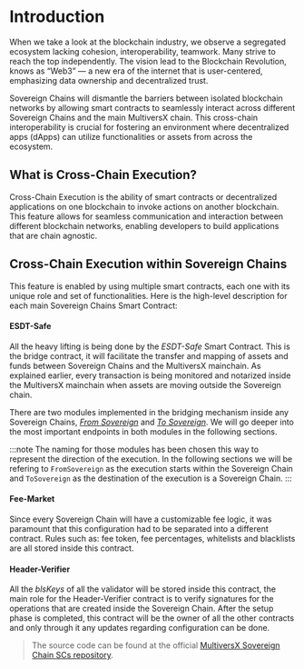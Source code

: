 # Introduction

When we take a look at the blockchain industry, we observe a segregated ecosystem lacking cohesion, interoperability, teamwork. Many strive to reach the top independently. The vision lead to the Blockchain Revolution, knows as “Web3” — a new era of the internet that is user-centered, emphasizing data ownership and decentralized trust.

Sovereign Chains will dismantle the barriers between isolated blockchain networks by allowing smart contracts to seamlessly interact across different Sovereign Chains and the main MultiversX chain.
This cross-chain interoperability is crucial for fostering an environment where decentralized apps (dApps) can utilize functionalities or assets from across the ecosystem.

## What is Cross-Chain Execution?

Cross-Chain Execution is the ability of smart contracts or decentralized applications on one blockchain to invoke actions on another blockchain. This feature allows for seamless communication and interaction between different blockchain networks, enabling developers to build applications that are chain agnostic.


## Cross-Chain Execution within Sovereign Chains

This feature is enabled by using multiple smart contracts, each one with its unique role and set of functionalities. Here is the high-level description for each main Sovereign Chains Smart Contract:

#### ESDT-Safe
All the heavy lifting is being done by the *ESDT-Safe* Smart Contract. This is the bridge contract, it will facilitate the transfer and mapping of assets and funds between Sovereign Chains and the MultiversX mainchain. As explained earlier, every transaction is being monitored and notarized inside the MultiversX mainchain when assets are moving outside the Sovereign chain.

There are two modules implemented in the bridging mechanism inside any Sovereign Chains, [*From Sovereign*](from-sovereign.md) and [*To Sovereign*](to-sovereign.md). We will go deeper into the most important endpoints in both modules in the following sections.

:::note
The naming for those modules has been chosen this way to represent the direction of the execution. In the following sections we will be refering to `FromSovereign` as the execution starts within the Sovereign Chain and `ToSovereign` as the destination of the execution is a Sovereign Chain.
:::

#### Fee-Market
Since every Sovereign Chain will have a customizable fee logic, it was paramount that this configuration had to be separated into a different contract. Rules such as: fee token, fee percentages, whitelists and blacklists are all stored inside this contract.

#### Header-Verifier
All the *blsKeys* of all the validator will be stored inside this contract, the main role for the Header-Verifier contract is to verify signatures for the operations that are created inside the Sovereign Chain. After the setup phase is completed, this contract will be the owner of all the other contracts and only through it any updates regarding configuration can be done.

> The source code can be found at the official [MultiversX Sovereign Chain SCs repository](https://github.com/multiversx/mx-sovereign-sc). 

